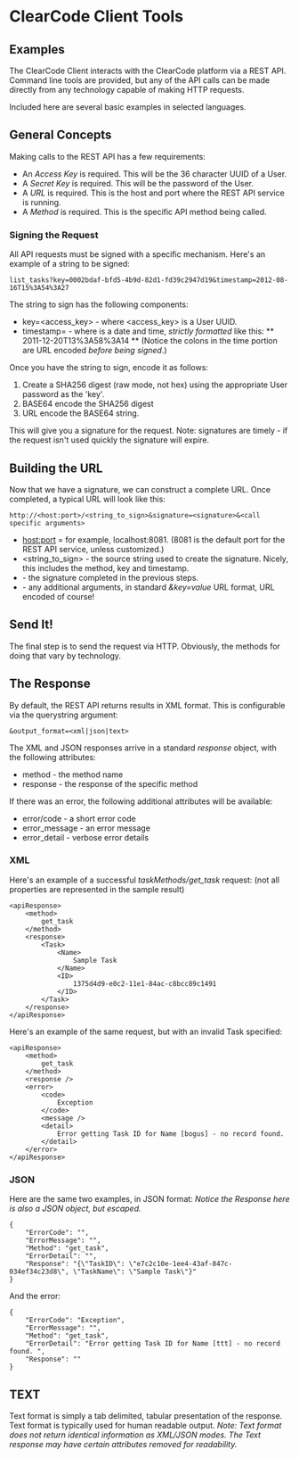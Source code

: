 # ClearCode Client Tools

## Examples

The ClearCode Client interacts with the ClearCode platform via a REST API.  Command line tools are provided, 
but any of the API calls can be made directly from any technology capable of making HTTP requests.

Included here are several basic examples in selected languages.

## General Concepts

Making calls to the REST API has a few requirements:

* An _Access Key_ is required.  This will be the 36 character UUID of a User.
* A _Secret Key_ is required.  This will be the password of the User.
* A _URL_ is required.  This is the host and port where the REST API service is running.
* A _Method_ is required.  This is the specific API method being called.

### Signing the Request

All API requests must be signed with a specific mechanism.  Here's an example of a string to be signed:

```
list_tasks?key=0002bdaf-bfd5-4b9d-82d1-fd39c2947d19&timestamp=2012-08-16T15%3A54%3A27
```

The string to sign has the following components:

* key=<access_key> - where <access_key> is a User UUID.
* timestamp=<timestamp> - where <timestamp> is a date and time, _strictly formatted_ like this:
	** 2011-12-20T13%3A58%3A14
	** (Notice the colons in the time portion are URL encoded _before being signed_.)

Once you have the string to sign, encode it as follows:

1.  Create a SHA256 digest (raw mode, not hex) using the appropriate User password as the 'key'.
2.  BASE64 encode the SHA256 digest
3.  URL encode the BASE64 string.

This will give you a signature for the request.
Note: signatures are timely - if the request isn't used quickly the signature will expire.

## Building the URL

Now that we have a signature, we can construct a complete URL.
Once completed, a typical URL will look like this:

```
http://<host:port>/<string_to_sign>&signature=<signature>&<call specific arguments>
```

* <host:port> = for example, localhost:8081. (8081 is the default port for the REST API service, unless customized.)
* <string_to_sign> - the source string used to create the signature.  Nicely, this includes the method, key and timestamp.
* <signature> - the signature completed in the previous steps.
* <call specific arguments> - any additional arguments, in standard _&key=value_ URL format, URL encoded of course!

## Send It!

The final step is to send the request via HTTP.  Obviously, the methods for doing that vary by technology.

## The Response

By default, the REST API returns results in XML format.  This is configurable via the querystring argument:
```
&output_format=<xml|json|text>
```

The XML and JSON responses arrive in a standard _response_ object, with the following attributes:

* method - the method name
* response - the response of the specific method

If there was an error, the following additional attributes will be available:

* error/code - a short error code
* error_message - an error message
* error_detail - verbose error details

### XML

Here's an example of a successful _taskMethods/get_task_ request:
(not all properties are represented in the sample result)

```
<apiResponse>
	<method>
		get_task
	</method>
	<response>
		<Task>
			<Name>
				Sample Task
			</Name>
			<ID>
				1375d4d9-e0c2-11e1-84ac-c8bcc89c1491
			</ID>
		</Task>
	</response>
</apiResponse>
```

Here's an example of the same request, but with an invalid Task specified:

```
<apiResponse>
	<method>
		get_task
	</method>
	<response />
	<error>
		<code>
			Exception
		</code>
		<message />
		<detail>
			Error getting Task ID for Name [bogus] - no record found.
		</detail>
	</error>
</apiResponse>
```

### JSON

Here are the same two examples, in JSON format:
_Notice the Response here is also a JSON object, but escaped._

```
{
    "ErrorCode": "",
    "ErrorMessage": "",
    "Method": "get_task",
    "ErrorDetail": "",
    "Response": "{\"TaskID\": \"e7c2c10e-1ee4-43af-847c-034ef34c23d8\", \"TaskName\": \"Sample Task\"}"
}
```

And the error:

```
{
    "ErrorCode": "Exception",
    "ErrorMessage": "",
    "Method": "get_task",
    "ErrorDetail": "Error getting Task ID for Name [ttt] - no record found. ",
    "Response": ""
}
```

## TEXT

Text format is simply a tab delimited, tabular presentation of the response.
Text format is typically used for human readable output.
_Note: Text format does not return identical information as XML/JSON modes.  The Text response may have certain attributes removed for readability._ 
